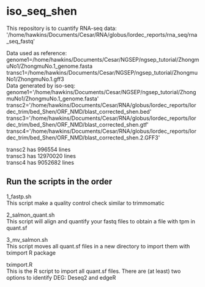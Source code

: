 # iso_seq_shen

This repository is to cuantify RNA-seq data: </br>
'/home/hawkins/Documents/Cesar/RNA/globus/lordec_reports/rna_seq/rna_seq_fastq' </br>

Data used as reference: </br>
genome1=/home/hawkins/Documents/Cesar/NGSEP/ngsep_tutorial/ZhongmuNo1/ZhongmuNo.1_genome.fasta </br>
transc1=/home/hawkins/Documents/Cesar/NGSEP/ngsep_tutorial/ZhongmuNo1/ZhongmuNo.1.gff3 </br>
Data generated by iso-seq: </br>
genome1='/home/hawkins/Documents/Cesar/NGSEP/ngsep_tutorial/ZhongmuNo1/ZhongmuNo.1_genome.fasta' </br>
transc2='/home/hawkins/Documents/Cesar/RNA/globus/lordec_reports/lordec_trim/bed_Shen/ORF_NMD/blast_corrected_shen.bed' </br>
transc3='/home/hawkins/Documents/Cesar/RNA/globus/lordec_reports/lordec_trim/bed_Shen/ORF_NMD/blast_corrected_shen.gtf' </br>
transc4='/home/hawkins/Documents/Cesar/RNA/globus/lordec_reports/lordec_trim/bed_Shen/ORF_NMD/blast_corrected_shen.2.GFF3' </br>

transc2 has 996554 lines </br>
transc3 has 12970020 lines </br>
transc4 has 9052682 lines  </br>

## Run the scripts in the order

1_fastp.sh </br>
This script make a quality control check similar to trimmomatic

2_salmon_quant.sh </br>
This script will align and quantify your fastq files to obtain a file with tpm in quant.sf

3_mv_salmon.sh </br>
This script moves all quant.sf files in a new directory to import them with tximport R package

tximport.R </br>
This is the R script to import all quant.sf files. There are (at least) two options to identify DEG: Deseq2 and edgeR